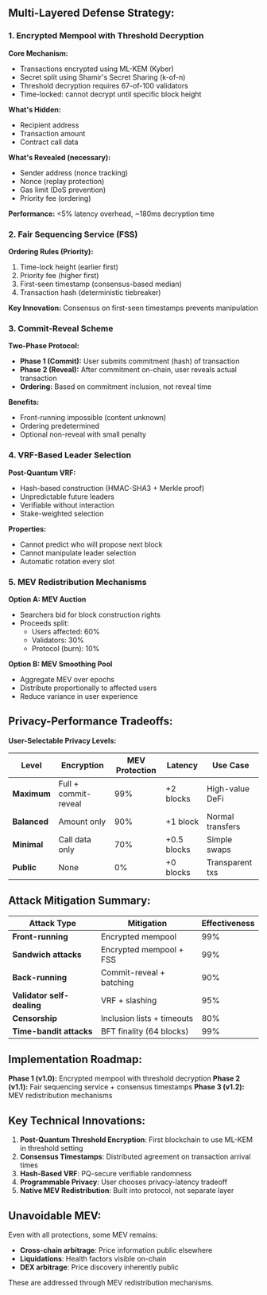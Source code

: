 ## **Multi-Layered Defense Strategy:**

### 1. **Encrypted Mempool with Threshold Decryption**
**Core Mechanism:**
- Transactions encrypted using ML-KEM (Kyber)
- Secret split using Shamir's Secret Sharing (k-of-n)
- Threshold decryption requires 67-of-100 validators
- Time-locked: cannot decrypt until specific block height

**What's Hidden:**
- Recipient address
- Transaction amount
- Contract call data

**What's Revealed (necessary):**
- Sender address (nonce tracking)
- Nonce (replay protection)
- Gas limit (DoS prevention)
- Priority fee (ordering)

**Performance:** <5% latency overhead, ~180ms decryption time

### 2. **Fair Sequencing Service (FSS)**
**Ordering Rules (Priority):**
1. Time-lock height (earlier first)
2. Priority fee (higher first)
3. First-seen timestamp (consensus-based median)
4. Transaction hash (deterministic tiebreaker)

**Key Innovation:** Consensus on first-seen timestamps prevents manipulation

### 3. **Commit-Reveal Scheme**
**Two-Phase Protocol:**
- **Phase 1 (Commit):** User submits commitment (hash) of transaction
- **Phase 2 (Reveal):** After commitment on-chain, user reveals actual transaction
- **Ordering:** Based on commitment inclusion, not reveal time

**Benefits:**
- Front-running impossible (content unknown)
- Ordering predetermined
- Optional non-reveal with small penalty

### 4. **VRF-Based Leader Selection**
**Post-Quantum VRF:**
- Hash-based construction (HMAC-SHA3 + Merkle proof)
- Unpredictable future leaders
- Verifiable without interaction
- Stake-weighted selection

**Properties:**
- Cannot predict who will propose next block
- Cannot manipulate leader selection
- Automatic rotation every slot

### 5. **MEV Redistribution Mechanisms**

**Option A: MEV Auction**
- Searchers bid for block construction rights
- Proceeds split:
  - Users affected: 60%
  - Validators: 30%
  - Protocol (burn): 10%

**Option B: MEV Smoothing Pool**
- Aggregate MEV over epochs
- Distribute proportionally to affected users
- Reduce variance in user experience

## **Privacy-Performance Tradeoffs:**

**User-Selectable Privacy Levels:**

| Level        | Encryption           | MEV Protection | Latency     | Use Case         |
| ------------ | -------------------- | -------------- | ----------- | ---------------- |
| **Maximum**  | Full + commit-reveal | 99%            | +2 blocks   | High-value DeFi  |
| **Balanced** | Amount only          | 90%            | +1 block    | Normal transfers |
| **Minimal**  | Call data only       | 70%            | +0.5 blocks | Simple swaps     |
| **Public**   | None                 | 0%             | +0 blocks   | Transparent txs  |

## **Attack Mitigation Summary:**

| Attack Type                | Mitigation                 | Effectiveness |
| -------------------------- | -------------------------- | ------------- |
| **Front-running**          | Encrypted mempool          | 99%           |
| **Sandwich attacks**       | Encrypted mempool + FSS    | 99%           |
| **Back-running**           | Commit-reveal + batching   | 90%           |
| **Validator self-dealing** | VRF + slashing             | 95%           |
| **Censorship**             | Inclusion lists + timeouts | 80%           |
| **Time-bandit attacks**    | BFT finality (64 blocks)   | 99%           |

## **Implementation Roadmap:**

**Phase 1 (v1.0):** Encrypted mempool with threshold decryption
**Phase 2 (v1.1):** Fair sequencing service + consensus timestamps
**Phase 3 (v1.2):** MEV redistribution mechanisms

## **Key Technical Innovations:**

1. **Post-Quantum Threshold Encryption**: First blockchain to use ML-KEM in threshold setting
2. **Consensus Timestamps**: Distributed agreement on transaction arrival times
3. **Hash-Based VRF**: PQ-secure verifiable randomness
4. **Programmable Privacy**: User chooses privacy-latency tradeoff
5. **Native MEV Redistribution**: Built into protocol, not separate layer

## **Unavoidable MEV:**

Even with all protections, some MEV remains:
- **Cross-chain arbitrage**: Price information public elsewhere
- **Liquidations**: Health factors visible on-chain
- **DEX arbitrage**: Price discovery inherently public

These are addressed through MEV redistribution mechanisms.

